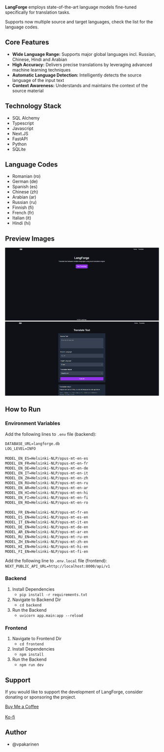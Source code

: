 **LangForge** employs state-of-the-art language models fine-tuned specifically for translation tasks.

Supports now multiple source and target languages, check the list for the language codes.

## Core Features
- **Wide Language Range:** Supports major global languages incl. Russian, Chinese, Hindi and Arabian
- **High Accuracy:** Delivers precise translations by leveraging advanced machine learning techniques
- **Automatic Language Detection:** Intelligently detects the source language of the input text
- **Context Awareness:** Understands and maintains the context of the source material

## Technology Stack
- SQL Alchemy
- Typescript
- Javascript
- Next.JS
- FastAPI
- Python
- SQLite

## Language Codes
- Romanian (ro)
- German (de)
- Spanish (es)
- Chinese (zh)
- Arabian (ar)
- Russian (ru)
- Finnish (fi)
- French (fr)
- Italian (it)
- Hindi (hi)

## Preview Images

![Preview 1](preview/langforge_homepage_5.png)
![Preview 2](preview/langforge_translation_form_5.png)

## How to Run

### Environment Variables
Add the following lines to `.env` file (backend):

```
DATABASE_URL=langforge.db
LOG_LEVEL=INFO

MODEL_EN_ES=Helsinki-NLP/opus-mt-en-es
MODEL_EN_FR=Helsinki-NLP/opus-mt-en-fr
MODEL_EN_DE=Helsinki-NLP/opus-mt-en-de
MODEL_EN_IT=Helsinki-NLP/opus-mt-en-it
MODEL_EN_ZH=Helsinki-NLP/opus-mt-en-zh
MODEL_EN_RU=Helsinki-NLP/opus-mt-en-ru
MODEL_EN_AR=Helsinki-NLP/opus-mt-en-ar
MODEL_EN_HI=Helsinki-NLP/opus-mt-en-hi
MODEL_EN_FI=Helsinki-NLP/opus-mt-en-fi
MODEL_EN_RO=Helsinki-NLP/opus-mt-en-ro

MODEL_FR_EN=Helsinki-NLP/opus-mt-fr-en
MODEL_ES_EN=Helsinki-NLP/opus-mt-es-en
MODEL_IT_EN=Helsinki-NLP/opus-mt-it-en
MODEL_DE_EN=Helsinki-NLP/opus-mt-de-en
MODEL_AR_EN=Helsinki-NLP/opus-mt-ar-en
MODEL_RU_EN=Helsinki-NLP/opus-mt-ru-en
MODEL_ZH_EN=Helsinki-NLP/opus-mt-zh-en
MODEL_HI_EN=Helsinki-NLP/opus-mt-hi-en
MODEL_FI_EN=Helsinki-NLP/opus-mt-fi-en
```

Add the following line to `.env.local` file (frontend):
<br/>
`NEXT_PUBLIC_API_URL=http://localhost:8000/api/v1`

### Backend
1. Install Dependencies
   - `pip install -r requirements.txt`
2. Navigate to Backend Dir
   - `cd backend`
3. Run the Backend
   - `uvicorn app.main:app --reload`
### Frontend
1. Navigate to Frontend Dir
   - `cd frontend`
2. Install Dependencies
   - `npm install`
3. Run the Backend
   - `npm run dev`
  
## Support
If you would like to support the development of LangForge, consider donating or sponsoring the project.

[Buy Me a Coffee](https://www.buymeacoffee.com/pavi103)
<br/>
<br/>
[Ko-fi](https://ko-fi.com/pavi103)

## Author
- @vpakarinen
